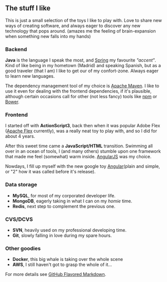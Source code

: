 ## The stuff I like

This is just a small selection of the toys I like to play with. 
Love to share new ways of creating software, and always eager to discover any new technology that pops around.
(amazes me the feeling of brain-expansion when something new falls into my hands)

### Backend

**Java** is the language I speak the most, and [Spring](https://spring.io/projects) my favourite _"accent"_. Kind of like being in my hometown (Madrid) and speaking Spanish, but as a good traveler (that I am) I like to get our of my confort-zone. Always eager to learn new languages.

The dependency management tool of my choice is [Apache Maven](https://maven.apache.org/). I like to use it even for dealing with the frontend dependencies, if it's plausible, although certain occasions call for other (not less fancy) tools like [npm](https://www.npmjs.com/) or [Bower](https://bower.io/).

### Frontend

I started off with **ActionScript3**, back then when it was popular Adobe Flex ([Apache Flex](http://flex.apache.org/) currently), was a really neat toy to play with, and so I did for about 4 years.

After this sweet time came a **JavaScript/HTML** transition. Swimming all over in an ocean of tools, I (and many others) stumble upon one framework that made me feel (somewhat) warm inside. [AngularJS](https://angularjs.org/) was my choice.

Nowdays, I fill up myself with the new google toy [Angular](https://angular.io/)(plain and simple, or "2" how it was called before it's release).

### Data storage

- **MySQL**, for most of my corporated developer life.
- **MongoDB**, eagerly taking in what I can on my _homie_ time.
- **Redis**, next step to complement the previous one.

### CVS/DCVS

- **SVN**, heavily used on my professional developing time.
- **Git**, slowly falling in love during my spare hours.

### Other goodies

- **Docker**, this big whale is taking over the whole scene
- **AWS**, I still haven't got to grasp the whole of it...




For more details see [GitHub Flavored Markdown](https://guides.github.com/features/mastering-markdown/).

